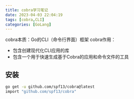 ```yaml
---
title: cobra学习笔记
date: 2023-04-03 22:04:19
tags: [cobra,CLI]
categories: [GoLang]
---
```

cobra本质：Go的CLI（命令行界面）框架
cobra作用：
- 包含创建现代化CLI应用的库
- 包含一个用于快速生成基于Cobra的应用和命令文件的工具

## 安装
```bash
go get -u github.com/spf13/cobra@latest
import "github.com/spf13/cobra"
```